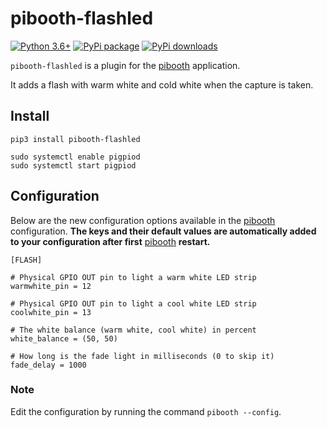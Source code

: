 pibooth-flashled
=================

[![Python 3.6+](https://img.shields.io/badge/python-3.6+-red.svg)](https://www.python.org/downloads)
[![PyPi package](https://badge.fury.io/py/pibooth-flashled.svg)](https://pypi.org/project/pibooth-flashled)
[![PyPi downloads](https://img.shields.io/pypi/dm/pibooth-flashled?color=purple)](https://pypi.org/project/pibooth-flashled)

`pibooth-flashled` is a plugin for the [pibooth](https://pypi.org/project/pibooth) application.

It adds a flash with warm white and cold white when the capture is taken.

Install
-------

```
pip3 install pibooth-flashled
    
sudo systemctl enable pigpiod
sudo systemctl start pigpiod 
```
    

Configuration
-------------

Below are the new configuration options available in the [pibooth](https://pypi.org/project/pibooth) configuration. **The keys and their default values are automatically added to your configuration after first** [pibooth](https://pypi.org/project/pibooth) **restart.**

``` {.ini}
[FLASH]

# Physical GPIO OUT pin to light a warm white LED strip
warmwhite_pin = 12
    
# Physical GPIO OUT pin to light a cool white LED strip
coolwhite_pin = 13
		
# The white balance (warm white, cool white) in percent
white_balance = (50, 50)
		
# How long is the fade light in milliseconds (0 to skip it)
fade_delay = 1000

```

### Note

Edit the configuration by running the command `pibooth --config`.

